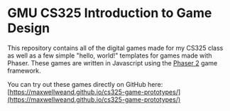 # GMU CS325 Introduction to Game Design

This repository contains all of the digital games made for my CS325 class as well as a few simple "hello, world!"
templates for games made with Phaser. These games are written in Javascript using the [Phaser 2](https://phaser.io/) game framework. 

You can try out these games directly on GitHub here: [https://maxwellweand.github.io/cs325-game-prototypes/](https://maxwellweand.github.io/cs325-game-prototypes/)
